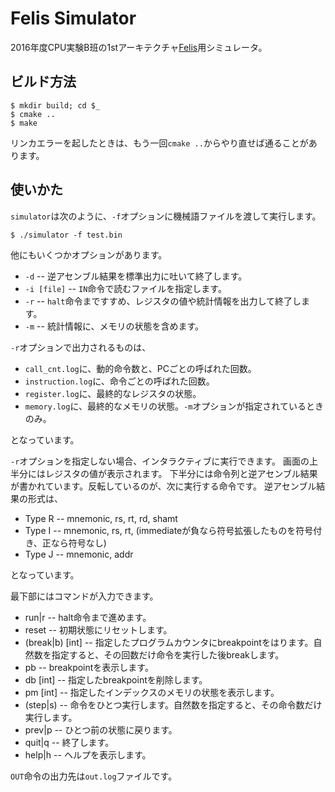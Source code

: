 Felis Simulator
===============

2016年度CPU実験B班の1stアーキテクチャ[Felis](https://github.com/wafrelka/felis)用シミュレータ。

## ビルド方法
```shell
$ mkdir build; cd $_
$ cmake ..
$ make
```

リンカエラーを起したときは、もう一回`cmake ..`からやり直せば通ることがあります。

## 使いかた
`simulator`は次のように、`-f`オプションに機械語ファイルを渡して実行します。

```shell
$ ./simulator -f test.bin
```

他にもいくつかオプションがあります。

* `-d` -- 逆アセンブル結果を標準出力に吐いて終了します。
* `-i [file]` -- `IN`命令で読むファイルを指定します。
* `-r` -- `halt`命令まですすめ、レジスタの値や統計情報を出力して終了します。
* `-m` -- 統計情報に、メモリの状態を含めます。

`-r`オプションで出力されるものは、

* `call_cnt.log`に、動的命令数と、PCごとの呼ばれた回数。
* `instruction.log`に、命令ごとの呼ばれた回数。
* `register.log`に、最終的なレジスタの状態。
* `memory.log`に、最終的なメモリの状態。`-m`オプションが指定されているときのみ。

となっています。

`-r`オプションを指定しない場合、インタラクティブに実行できます。
画面の上半分にはレジスタの値が表示されます。
下半分には命令列と逆アセンブル結果が書かれています。反転しているのが、次に実行する命令です。
逆アセンブル結果の形式は、

* Type R -- mnemonic, rs, rt, rd, shamt
* Type I -- mnemonic, rs, rt, (immediateが負なら符号拡張したものを符号付き、正なら符号なし)
* Type J -- mnemonic, addr

となっています。

最下部にはコマンドが入力できます。

* run|r -- halt命令まで進めます。
* reset -- 初期状態にリセットします。
* (break|b) [int] <int> -- 指定したプログラムカウンタにbreakpointをはります。自然数を指定すると、その回数だけ命令を実行した後breakします。
* pb -- breakpointを表示します。
* db [int] -- 指定したbreakpointを削除します。
* pm [int] -- 指定したインデックスのメモリの状態を表示します。
* (step|s) <int> -- 命令をひとつ実行します。自然数を指定すると、その命令数だけ実行します。
* prev|p -- ひとつ前の状態に戻ります。
* quit|q -- 終了します。
* help|h -- ヘルプを表示します。

`OUT`命令の出力先は`out.log`ファイルです。
